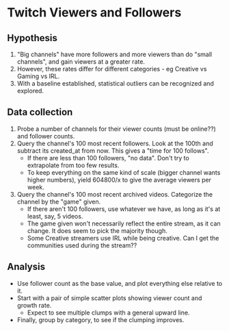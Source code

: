 Twitch Viewers and Followers
============================

Hypothesis
----------

1. "Big channels" have more followers and more viewers than do "small channels", and gain viewers at a greater rate.
2. However, these rates differ for different categories - eg Creative vs Gaming vs IRL.
3. With a baseline established, statistical outliers can be recognized and explored.

Data collection
---------------

1. Probe a number of channels for their viewer counts (must be online??) and follower counts.
2. Query the channel's 100 most recent followers. Look at the 100th and subtract its created_at from now. This gives a "time for 100 follows".
   - If there are less than 100 followers, "no data". Don't try to extrapolate from too few results.
   - To keep everything on the same kind of scale (bigger channel wants higher numbers), yield 604800/x to give the average viewers per week.
3. Query the channel's 100 most recent archived videos. Categorize the channel by the "game" given.
   - If there aren't 100 followers, use whatever we have, as long as it's at least, say, 5 videos.
   - The game given won't necessarily reflect the entire stream, as it can change. It does seem to pick the majority though.
   - Some Creative streamers use IRL while being creative. Can I get the communities used during the stream??

Analysis
--------

* Use follower count as the base value, and plot everything else relative to it.
* Start with a pair of simple scatter plots showing viewer count and growth rate.
  - Expect to see multiple clumps with a general upward line.
* Finally, group by category, to see if the clumping improves.
